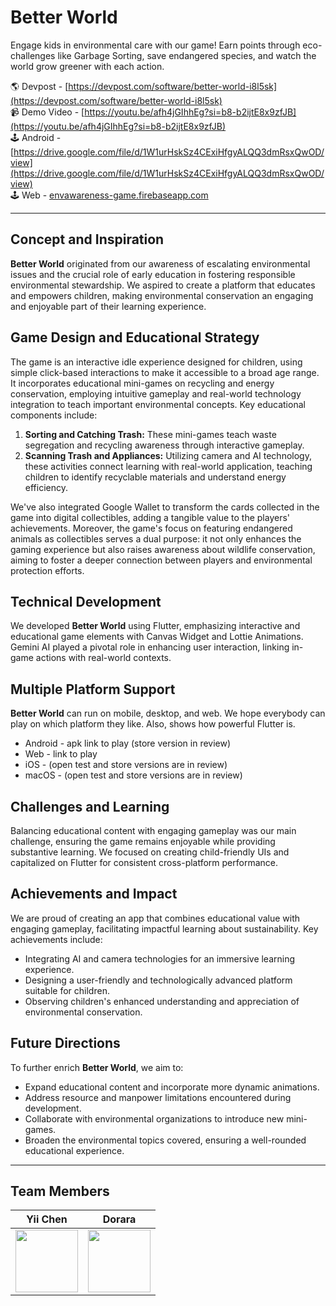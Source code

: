 # Better World

Engage kids in environmental care with our game! Earn points through eco-challenges like Garbage Sorting, save endangered species, and watch the world grow greener with each action.

🌎 Devpost - [https://devpost.com/software/better-world-i8l5sk](https://devpost.com/software/better-world-i8l5sk) \
📹 Demo Video - [https://youtu.be/afh4jGIhhEg?si=b8-b2ijtE8x9zfJB](https://youtu.be/afh4jGIhhEg?si=b8-b2ijtE8x9zfJB) \
🕹️ Android - [https://drive.google.com/file/d/1W1urHskSz4CExiHfgyALQQ3dmRsxQwOD/view](https://drive.google.com/file/d/1W1urHskSz4CExiHfgyALQQ3dmRsxQwOD/view) \
🕹️ Web - [envawareness-game.firebaseapp.com](envawareness-game.firebaseapp.com)

---

## Concept and Inspiration
**Better World** originated from our awareness of escalating environmental issues and the crucial role of early education in fostering responsible environmental stewardship. We aspired to create a platform that educates and empowers children, making environmental conservation an engaging and enjoyable part of their learning experience.

## Game Design and Educational Strategy
The game is an interactive idle experience designed for children, using simple click-based interactions to make it accessible to a broad age range. It incorporates educational mini-games on recycling and energy conservation, employing intuitive gameplay and real-world technology integration to teach important environmental concepts. Key educational components include:

1. **Sorting and Catching Trash:** These mini-games teach waste segregation and recycling awareness through interactive gameplay.
2. **Scanning Trash and Appliances:** Utilizing camera and AI technology, these activities connect learning with real-world application, teaching children to identify recyclable materials and understand energy efficiency.

We've also integrated Google Wallet to transform the cards collected in the game into digital collectibles, adding a tangible value to the players' achievements. Moreover, the game's focus on featuring endangered animals as collectibles serves a dual purpose: it not only enhances the gaming experience but also raises awareness about wildlife conservation, aiming to foster a deeper connection between players and environmental protection efforts.

## Technical Development
We developed **Better World** using Flutter, emphasizing interactive and educational game elements with Canvas Widget and Lottie Animations. Gemini AI played a pivotal role in enhancing user interaction, linking in-game actions with real-world contexts.

## Multiple Platform Support
**Better World** can run on mobile, desktop, and web. We hope everybody can play on which platform they like. Also, shows how powerful Flutter is. 
- Android - apk link to play (store version in review)
- Web - link to play
- iOS - (open test and store versions are in review)
- macOS - (open test and store versions are in review)

## Challenges and Learning
Balancing educational content with engaging gameplay was our main challenge, ensuring the game remains enjoyable while providing substantive learning. We focused on creating child-friendly UIs and capitalized on Flutter for consistent cross-platform performance.

## Achievements and Impact
We are proud of creating an app that combines educational value with engaging gameplay, facilitating impactful learning about sustainability. Key achievements include:

- Integrating AI and camera technologies for an immersive learning experience.
- Designing a user-friendly and technologically advanced platform suitable for children.
- Observing children's enhanced understanding and appreciation of environmental conservation.

## Future Directions
To further enrich **Better World**, we aim to:

- Expand educational content and incorporate more dynamic animations.
- Address resource and manpower limitations encountered during development.
- Collaborate with environmental organizations to introduce new mini-games.
- Broaden the environmental topics covered, ensuring a well-rounded educational experience.

---

## Team Members

Yii Chen            | Dorara
:-------------------------:|:-------------------------:|
<img src="https://pbs.twimg.com/profile_images/1703313184164364288/r-rUEV5G_400x400.jpg" width=100 />  |  <img src="https://scontent.ftpe8-4.fna.fbcdn.net/v/t1.18169-9/15697358_1722461454438084_620635146075829628_n.jpg?_nc_cat=102&ccb=1-7&_nc_sid=5f2048&_nc_ohc=L9SykQiDPNkAX9ABEmB&_nc_ht=scontent.ftpe8-4.fna&oh=00_AfC0CRorWMXUCTimOPx6snsndWvmYCsf3NmdvrXwuCIyJQ&oe=661933B9" width=100 />
